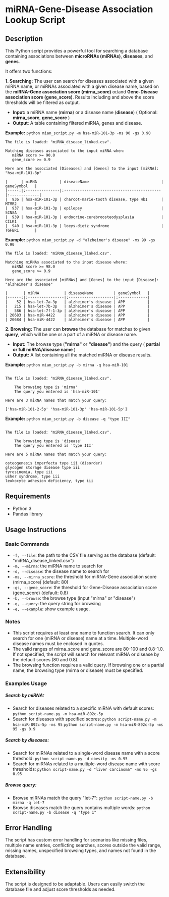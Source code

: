 # miRNA-Gene-Disease Association Lookup Script

## Description
This Python script provides a powerful tool for searching a database containing associations between **microRNAs (miRNAs)**, **diseases**, and **genes**. 

It offers two functions:

**1. Searching:** 
The user can search for diseases associated with a given miRNA name, or miRNAs associated with a given disease name, based on the **miRNA-Gene association score (mirna_score)** or/and **Gene-Disease association score (gene_score)**. Results including and above the score thresholds will be filtered as output.

- **Input:**  a miRNA name (**mirna**) or a disease name (**disease**) ( Optional: **mirna_score**, **gene_score** )
- **Output**: A table containing filtered miRNA, genes and disease.
  
**Example:**
`python mian_script.py -m hsa-miR-101-3p -ms 90 -gs 0.90`

```plaintext
The file is loaded: "miRNA_disease_linked.csv".

Matching diseases associated to the input miRNA when:
   miRNA score >= 90.0
   gene_score >= 0.9

Here are the associated [Diseases] and [Genes] to the input [miRNA]: "hsa-miR-101-3p"

|      | miRNA          | diseaseName                                | geneSymbol   |
|-----:|:---------------|:-------------------------------------------|:-------------|
|  936 | hsa-miR-101-3p | charcot-marie-tooth disease, type 4b1      | MTMR2        |
|  937 | hsa-miR-101-3p | epilepsy                                   | SCN8A        |
|  939 | hsa-miR-101-3p | endocrine-cerebroosteodysplasia            | CILK1        |
|  940 | hsa-miR-101-3p | loeys-dietz syndrome                       | TGFBR1       |
```
**Example:**
`python mian_script.py -d "alzheimer's disease" -ms 99 -gs 0.90`

```plaintext
The file is loaded: "miRNA_disease_linked.csv".

Matching miRNAs associated to the input disease where:
   miRNA score >= 98.0
   gene_score >= 0.9

Here are the associated [miRNAs] and [Genes] to the input [Disease]: "alzheimer's disease"

|       | miRNA           | diseaseName         | geneSymbol   |
|------:|:----------------|:--------------------|:-------------|
|    52 | hsa-let-7a-3p   | alzheimer's disease | APP          |
|   215 | hsa-let-7b-3p   | alzheimer's disease | APP          |
|   586 | hsa-let-7f-1-3p | alzheimer's disease | APP          |
| 20683 | hsa-miR-4422    | alzheimer's disease | APP          |
| 20684 | hsa-miR-4422    | alzheimer's disease | APP          |
```

**2. Browsing:** 
The user can **browse** the database for matches to given **query**, which will be one or a part of a miRNA or disease name. 

- **Input:** The browse type (**"mirna"** or **"disease"**) and the query ( **partial or full miRNA/disease name** )
- **Output:** A list containing all the matched miRNA or disease results.
  
**Example:**
`python mian_script.py -b mirna -q hsa-miR-101`

```plaintext

The file is loaded: "miRNA_disease_linked.csv".

    The browsing type is 'mirna' 
    The query you entered is 'hsa-miR-101'

Here are 3 miRNA names that match your query:

['hsa-miR-101-2-5p' 'hsa-miR-101-3p' 'hsa-miR-101-5p']
```
**Example:**
`python mian_script.py -b disease -q "type III"`

```plaintext

The file is loaded: "miRNA_disease_linked.csv".

    The browsing type is 'disease' 
    The query you entered is 'type III'

Here are 5 miRNA names that match your query:

osteogenesis imperfecta type iii (disorder)
glycogen storage disease type iii
tyrosinemia, type iii
usher syndrome, type iii
leukocyte adhesion deficiency, type iii
```

## Requirements
- Python 3
- Pandas library

## Usage Instructions

### Basic Commands
- `-f, --file`: the path to the CSV file serving as the database (default: "miRNA_disease_linked.csv")
- `-m, --mirna`: the miRNA name to search for
- `-d, --disease`: the disease name to search for
- `-ms, --mirna_score`: the threshold for miRNA-Gene association score (mirna_score) (default: 80)
- `-gs, --gene_score`: the threshold for Gene-Disease association score (gene_score) (default: 0.8)
- `-b, --browse`: the browse type (input "mirna" or "disease")
- `-q, --query`: the query string for browsing
- `-e, --example`: show example usage.

### Notes
- This script requires at least one name to function search. It can only search for one (miRNA or disease) name at a time. Multiple-word disease names must be enclosed in quotes.
- The valid ranges of mirna_score and gene_score are 80-100 and 0.8-1.0. If not specified, the script will search for relevant miRNA or disease by the default scores (80 and 0.8).
- The browsing function requires a valid query. If browsing one or a partial name, the browsing type (mirna or disease) must be specified.


### Examples Usage
##### Search by miRNA:
- Search for diseases related to a specific miRNA with default scores:
  `python script-name.py -m hsa-miR-892c-5p`
- Search for diseases with specified scores:
  `python script-name.py -m hsa-miR-892c-5p -ms 95`
  `python script-name.py -m hsa-miR-892c-5p -ms 95 -gs 0.9`
##### Search by diseases:
- Search for miRNAs related to a single-word disease name with a score threshold:
  `python script-name.py -d obesity -ms 0.95`
- Search for miRNAs related to a multiple-word disease name with score thresholds:
  `python script-name.py -d "liver carcinoma" -ms 95 -gs 0.95`
##### Browse query:
-	Browse miRNAs match the query "let-7":
`python script-name.py -b mirna -q let-7`
-	Browse diseases match the query contains multiple words:
`python script-name.py -b disease -q "type 1"`


## Error Handling
The script has custom error handling for scenarios like missing files, multiple name entries, conflicting searches, scores outside the valid range, missing names, unspecified browsing types, and names not found in the database.

## Extensibility
The script is designed to be adaptable. Users can easily switch the database file and adjust score thresholds as needed.

